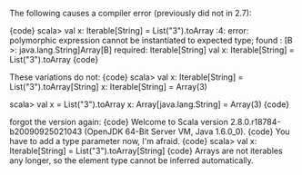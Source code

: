 The following causes a compiler error (previously did not in 2.7):

{code}
scala> val x: Iterable[String] = List("3").toArray
<console>:4: error: polymorphic expression cannot be instantiated to expected type;
 found   : [B >: java.lang.String]Array[B]
 required: Iterable[String]
       val x: Iterable[String] = List("3").toArray
{code}

These variations do not:
{code}
scala> val x: Iterable[String] = List("3").toArray[String]
x: Iterable[String] = Array(3)

scala> val x = List("3").toArray
x: Array[java.lang.String] = Array(3)
{code}

forgot the version again:
{code}
Welcome to Scala version 2.8.0.r18784-b20090925021043 (OpenJDK 64-Bit Server VM, Java 1.6.0_0).
{code}
You have to add a type parameter now, I'm afraid. 
{code}
   scala> val x: Iterable[String] = List("3").toArray[String]
{code}
Arrays are not iterables any longer, so the element type cannot be inferred automatically.
